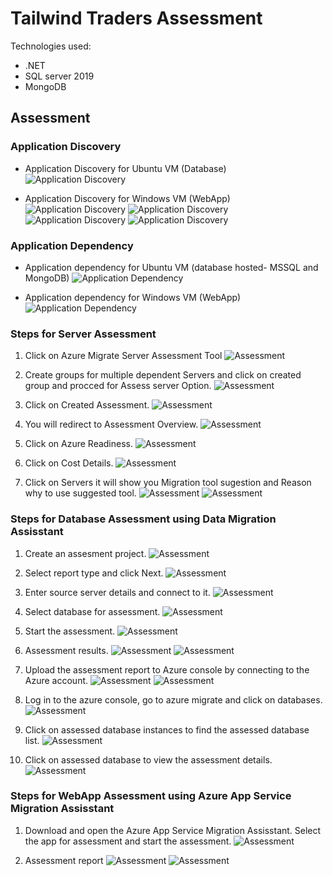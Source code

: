 # Tailwind Traders Assessment

Technologies used:
 - .NET
 - SQL server 2019
 - MongoDB
## Assessment

### Application Discovery

* Application Discovery for Ubuntu VM (Database)
![Application Discovery](https://github.com/Click2Cloud/Azure-Migrate/blob/master/images/tailwind-traders/application-discovery-ubuntu.PNG?raw=true)

* Application Discovery for Windows VM (WebApp)
![Application Discovery](https://github.com/Click2Cloud/Azure-Migrate/blob/master/images/tailwind-traders/application-discovery1.PNG?raw=true)
![Application Discovery](https://github.com/Click2Cloud/Azure-Migrate/blob/master/images/tailwind-traders/application-discovery2.PNG?raw=true)
![Application Discovery](https://github.com/Click2Cloud/Azure-Migrate/blob/master/images/tailwind-traders/application-discovery3.PNG?raw=true)
![Application Discovery](https://github.com/Click2Cloud/Azure-Migrate/blob/master/images/tailwind-traders/application-discovery4.PNG?raw=true)

### Application Dependency
* Application dependency for Ubuntu VM (database hosted- MSSQL and MongoDB)
![Application Dependency](https://github.com/Click2Cloud/Azure-Migrate/blob/master/images/tailwind-traders/application-dependency-databases.PNG?raw=true)

* Application dependency for Windows VM (WebApp)
![Application Dependency](https://github.com/Click2Cloud/Azure-Migrate/blob/master/images/tailwind-traders/application-dependency-webapp.PNG?raw=true)

### Steps for Server Assessment
1. Click on Azure Migrate Server Assessment Tool
![Assessment](https://github.com/Click2Cloud/Azure-Migrate/blob/master/images/tailwind-traders/srver-assessment1.PNG?raw=true)

2. Create groups for multiple dependent Servers and click on created group and procced for Assess server Option.
![Assessment](https://github.com/Click2Cloud/Azure-Migrate/blob/master/images/tailwind-traders/grouping-vms.PNG?raw=true)

3. Click on Created Assessment.
![Assessment](https://github.com/Click2Cloud/Azure-Migrate/blob/master/images/tailwind-traders/assessment1.PNG?raw=true.PNG)

4. You will redirect to Assessment Overview.
![Assessment](https://github.com/Click2Cloud/Azure-Migrate/blob/master/images/tailwind-traders/server-assessment4.PNG?raw=true)

5. Click on Azure Readiness.
![Assessment](https://github.com/Click2Cloud/Azure-Migrate/blob/master/images/tailwind-traders/server-assessment3.PNG?raw=true)

6. Click on Cost Details.
![Assessment](https://github.com/Click2Cloud/Azure-Migrate/blob/master/images/tailwind-traders/server-assessment5.PNG?raw=true)

7. Click on Servers it will show you Migration tool sugestion and Reason why to use suggested tool.
![Assessment](https://github.com/Click2Cloud/Azure-Migrate/blob/master/images/tailwind-traders/server-assessment6-ubuntu.PNG?raw=true)
![Assessment](https://github.com/Click2Cloud/Azure-Migrate/blob/master/images/tailwind-traders/server-assessment6-windows.PNG?raw=true)

### Steps for Database Assessment using Data Migration Assisstant

1. Create an assesment project.
![Assessment](https://github.com/Click2Cloud/Azure-Migrate/blob/master/images/tailwind-traders/tailwind-dma1.PNG?raw=true)

2. Select report type and click Next.
![Assessment](https://github.com/Click2Cloud/Azure-Migrate/blob/master/images/tailwind-traders/tailwind-dma2.PNG?raw=true)

3. Enter source server details and connect to it.
![Assessment](https://github.com/Click2Cloud/Azure-Migrate/blob/master/images/tailwind-traders/tailwind-dma3.PNG?raw=true)

4. Select database for assessment.
![Assessment](https://github.com/Click2Cloud/Azure-Migrate/blob/master/images/tailwind-traders/tailwind-dma4.PNG?raw=true)

5. Start the assessment.
![Assessment](https://github.com/Click2Cloud/Azure-Migrate/blob/master/images/tailwind-traders/tailwind-dma5.PNG?raw=true)

6. Assessment results.
![Assessment](https://github.com/Click2Cloud/Azure-Migrate/blob/master/images/tailwind-traders/tailwind-dma6.PNG?raw=true)
![Assessment](https://github.com/Click2Cloud/Azure-Migrate/blob/master/images/tailwind-traders/tailwind-dma7.PNG?raw=true)

7. Upload the assessment report to Azure console by connecting to the Azure account.
![Assessment](https://github.com/Click2Cloud/Azure-Migrate/blob/master/images/tailwind-traders/tailwind-dma8.PNG?raw=true)
![Assessment](https://github.com/Click2Cloud/Azure-Migrate/blob/master/images/tailwind-traders/tailwind-dma9.PNG?raw=true)

8. Log in to the azure console, go to azure migrate and click on databases.
![Assessment](https://github.com/Click2Cloud/Azure-Migrate/blob/master/images/tailwind-traders/tailwind-dma10.PNG?raw=true)

9. Click on assessed database instances to find the assessed database list.
![Assessment](https://github.com/Click2Cloud/Azure-Migrate/blob/master/images/tailwind-traders/tailwind-dma11.PNG?raw=true)

10. Click on assessed database to view the assessment details.
![Assessment](https://github.com/Click2Cloud/Azure-Migrate/blob/master/images/tailwind-traders/tailwind-dma12.PNG?raw=true)

### Steps for WebApp Assessment using Azure App Service Migration Assisstant

1. Download and open the Azure App Service Migration Assisstant. Select the app for assessment and start the assessment.
![Assessment](https://github.com/Click2Cloud/Azure-Migrate/blob/master/images/tailwind-traders/app-assessment1.PNG?raw=true)

2. Assessment report
![Assessment](https://github.com/Click2Cloud/Azure-Migrate/blob/master/images/tailwind-traders/app-assessment2.PNG?raw=true)
![Assessment](https://github.com/Click2Cloud/Azure-Migrate/blob/master/images/tailwind-traders/app-assessment7.PNG?raw=true)
